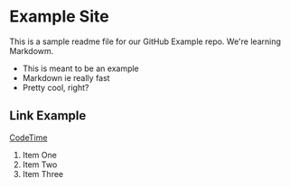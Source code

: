 # Example Site

This is a sample readme file for our GitHub Example repo. We're learning Markdowm.

* This is meant to be an example
* Markdown ie really fast
* Pretty cool, right?

## Link Example
[CodeTime](https://www.codetime.io)

1. Item One
2. Item Two
3. Item Three
